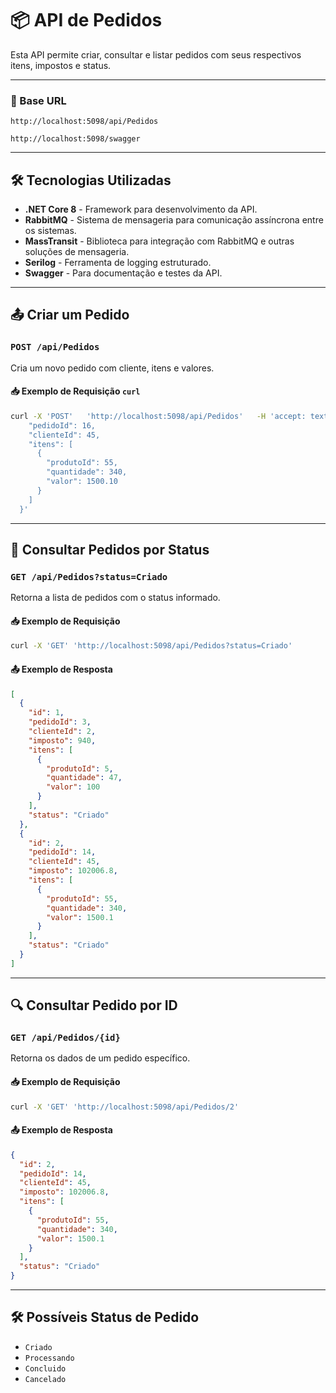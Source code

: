 # 📦 API de Pedidos

Esta API permite criar, consultar e listar pedidos com seus respectivos itens, impostos e status.

---

### 🔗 Base URL

```
http://localhost:5098/api/Pedidos
```

```
http://localhost:5098/swagger
```
---

## 🛠️ Tecnologias Utilizadas

- **.NET Core 8** - Framework para desenvolvimento da API.
- **RabbitMQ** - Sistema de mensageria para comunicação assíncrona entre os sistemas.
- **MassTransit** - Biblioteca para integração com RabbitMQ e outras soluções de mensageria.
- **Serilog** - Ferramenta de logging estruturado.
- **Swagger** - Para documentação e testes da API.

---

## 📤 Criar um Pedido

### `POST /api/Pedidos`

Cria um novo pedido com cliente, itens e valores.

#### 📥 Exemplo de Requisição `curl`

```bash
curl -X 'POST'   'http://localhost:5098/api/Pedidos'   -H 'accept: text/plain'   -H 'Content-Type: application/json'   -d '{
    "pedidoId": 16,
    "clienteId": 45,
    "itens": [
      {
        "produtoId": 55,
        "quantidade": 340,
        "valor": 1500.10
      }
    ]
  }'
```

---

## 📄 Consultar Pedidos por Status

### `GET /api/Pedidos?status=Criado`

Retorna a lista de pedidos com o status informado.

#### 📥 Exemplo de Requisição

```bash
curl -X 'GET' 'http://localhost:5098/api/Pedidos?status=Criado'
```

#### 📤 Exemplo de Resposta

```json
[
  {
    "id": 1,
    "pedidoId": 3,
    "clienteId": 2,
    "imposto": 940,
    "itens": [
      {
        "produtoId": 5,
        "quantidade": 47,
        "valor": 100
      }
    ],
    "status": "Criado"
  },
  {
    "id": 2,
    "pedidoId": 14,
    "clienteId": 45,
    "imposto": 102006.8,
    "itens": [
      {
        "produtoId": 55,
        "quantidade": 340,
        "valor": 1500.1
      }
    ],
    "status": "Criado"
  }
]
```

---

## 🔍 Consultar Pedido por ID

### `GET /api/Pedidos/{id}`

Retorna os dados de um pedido específico.

#### 📥 Exemplo de Requisição

```bash
curl -X 'GET' 'http://localhost:5098/api/Pedidos/2'
```

#### 📤 Exemplo de Resposta

```json
{
  "id": 2,
  "pedidoId": 14,
  "clienteId": 45,
  "imposto": 102006.8,
  "itens": [
    {
      "produtoId": 55,
      "quantidade": 340,
      "valor": 1500.1
    }
  ],
  "status": "Criado"
}
```

---

## 🛠️ Possíveis Status de Pedido

- `Criado`
- `Processando`
- `Concluido`
- `Cancelado`
